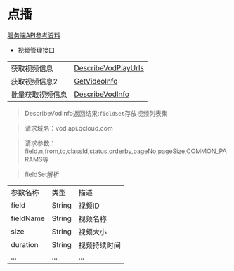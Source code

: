 # 点播
[服务端API参考资料](https://www.qcloud.com/document/product/266/7788)
* 视频管理接口
<table>
	<tr>
		<td>获取视频信息</td>
		<td><a href="https://www.qcloud.com/document/product/266/7824">DescribeVodPlayUrls</a></td>
	</tr>
	<tr>
		<td>获取视频信息2</td>
		<td><a href="https://www.qcloud.com/document/product/266/8586">GetVideoInfo</a></td>
	</tr>
	<tr>
		<td>批量获取视频信息</td>
		<td><a href="https://www.qcloud.com/document/product/266/7823">DescribeVodInfo</a></td>
	</tr>
</table>

> DescribeVodInfo返回结果:`fieldSet`存放视频列表集

> 请求域名：vod.api.qcloud.com

> 请求参数：field.n,from,to,classId,status,orderby,pageNo,pageSize,COMMON_PARAMS等

> fieldSet解析
<table>
	<tr>
		<td>参数名称</td>
		<td>类型</td>
		<td>描述</td>
	</tr>
	<tr>
		<td>field</td>
		<td>String</td>
		<td>视频ID</td>
	</tr>
	<tr>
		<td>fieldName</td>
		<td>String</td>
		<td>视频名称</td>
	</tr>
	<tr>
		<td>size</td>
		<td>String</td>
		<td>视频大小</td>
	</tr>
	<tr>
		<td>duration</td>
		<td>String</td>
		<td>视频持续时间</td>
	</tr>
	<tr>
		<td>...</td>
		<td>...</td>
		<td>...</td>
	</tr>
</table>